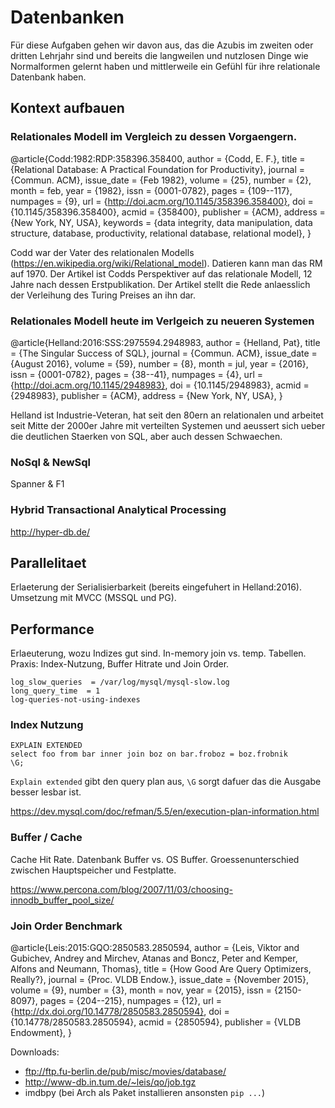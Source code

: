 # Datenbanken

Für diese Aufgaben gehen wir davon aus, das die Azubis im zweiten oder dritten Lehrjahr sind und bereits die langweilen und nutzlosen Dinge wie Normalformen gelernt haben und mittlerweile ein Gefühl für ihre relationale Datenbank haben.

## Kontext aufbauen

### Relationales Modell im Vergleich zu dessen Vorgaengern.

@article{Codd:1982:RDP:358396.358400,
 author = {Codd, E. F.},
 title = {Relational Database: A Practical Foundation for Productivity},
 journal = {Commun. ACM},
 issue_date = {Feb 1982},
 volume = {25},
 number = {2},
 month = feb,
 year = {1982},
 issn = {0001-0782},
 pages = {109--117},
 numpages = {9},
 url = {http://doi.acm.org/10.1145/358396.358400},
 doi = {10.1145/358396.358400},
 acmid = {358400},
 publisher = {ACM},
 address = {New York, NY, USA},
 keywords = {data integrity, data manipulation, data structure, database, productivity, relational database, relational model},
 }

Codd war der Vater des relationalen Modells (https://en.wikipedia.org/wiki/Relational_model). Datieren kann man das RM auf 1970. Der Artikel ist Codds Perspektiver auf das relationale Modell, 12 Jahre nach dessen Erstpublikation. Der Artikel stellt die Rede anlaesslich der Verleihung des Turing Preises an ihn dar.

### Relationales Modell heute im Verlgeich zu neueren Systemen

@article{Helland:2016:SSS:2975594.2948983,
 author = {Helland, Pat},
 title = {The Singular Success of SQL},
 journal = {Commun. ACM},
 issue_date = {August 2016},
 volume = {59},
 number = {8},
 month = jul,
 year = {2016},
 issn = {0001-0782},
 pages = {38--41},
 numpages = {4},
 url = {http://doi.acm.org/10.1145/2948983},
 doi = {10.1145/2948983},
 acmid = {2948983},
 publisher = {ACM},
 address = {New York, NY, USA},
 }

Helland ist Industrie-Veteran, hat seit den 80ern an relationalen und arbeitet seit Mitte der 2000er Jahre mit verteilten Systemen und aeussert sich ueber die deutlichen Staerken von SQL, aber auch dessen Schwaechen.

### NoSql & NewSql

Spanner & F1

### Hybrid Transactional Analytical Processing

http://hyper-db.de/


## Parallelitaet

Erlaeterung der Serialisierbarkeit (bereits eingefuhert in Helland:2016). Umsetzung mit MVCC (MSSQL und PG).


## Performance

Erlaeuterung, wozu Indizes gut sind. In-memory join vs. temp. Tabellen. Praxis: Index-Nutzung, Buffer Hitrate und Join Order.

```
log_slow_queries  = /var/log/mysql/mysql-slow.log
long_query_time  = 1
log-queries-not-using-indexes
```

### Index Nutzung

```
EXPLAIN EXTENDED
select foo from bar inner join boz on bar.froboz = boz.frobnik
\G;
```

`Explain extended` gibt den query plan aus, `\G` sorgt dafuer das die
Ausgabe besser lesbar ist.

https://dev.mysql.com/doc/refman/5.5/en/execution-plan-information.html

### Buffer / Cache

Cache Hit Rate. Datenbank Buffer vs. OS Buffer. Groessenunterschied
zwischen Hauptspeicher und Festplatte.

https://www.percona.com/blog/2007/11/03/choosing-innodb_buffer_pool_size/


### Join Order Benchmark

@article{Leis:2015:GQO:2850583.2850594,
 author = {Leis, Viktor and Gubichev, Andrey and Mirchev, Atanas and Boncz, Peter and Kemper, Alfons and Neumann, Thomas},
 title = {How Good Are Query Optimizers, Really?},
 journal = {Proc. VLDB Endow.},
 issue_date = {November 2015},
 volume = {9},
 number = {3},
 month = nov,
 year = {2015},
 issn = {2150-8097},
 pages = {204--215},
 numpages = {12},
 url = {http://dx.doi.org/10.14778/2850583.2850594},
 doi = {10.14778/2850583.2850594},
 acmid = {2850594},
 publisher = {VLDB Endowment},
}

Downloads:
 - ftp://ftp.fu-berlin.de/pub/misc/movies/database/
 - http://www-db.in.tum.de/~leis/qo/job.tgz
 - imdbpy (bei Arch als Paket installieren ansonsten `pip ...`)


